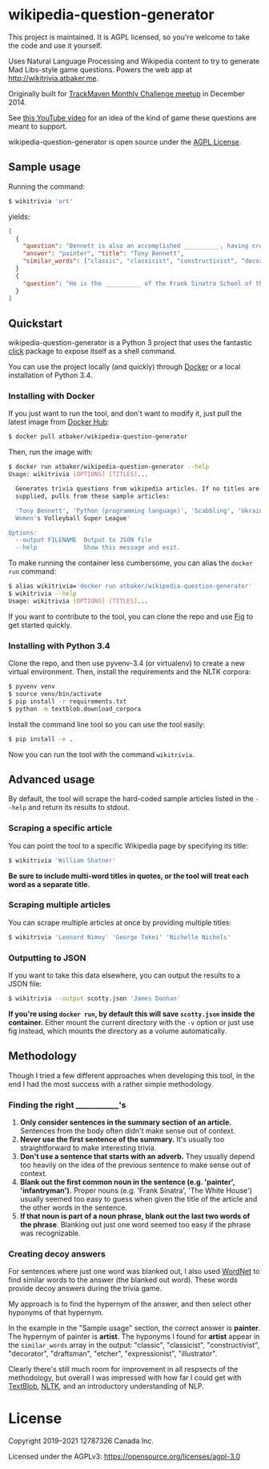 wikipedia-question-generator
============================

This project is maintained. It is AGPL licensed, so you're welcome to take the code and use it yourself.

Uses Natural Language Processing and Wikipedia content to try to generate Mad Libs-style game questions. Powers the web app at http://wikitrivia.atbaker.me.

Originally built for [TrackMaven Monthly Challenge meetup](http://www.meetup.com/TrackMaven-Monthly-Challenge/events/218683569/) in December 2014.

See [this YouTube video](https://www.youtube.com/watch?v=UJR1BYjtI7c&feature=youtu.be&t=1m46s) for an idea of the kind of game these questions are meant to support.

wikipedia-question-generator is open source under the [AGPL License](LICENSE).

Sample usage
------------

Running the command:

```bash
$ wikitrivia 'art'
```

yields:

```json
[
  {
    "question": "Bennett is also an accomplished __________, having created works\u2014under the name Anthony Benedetto\u2014that are on permanent public display in several institutions.",
    "answer": "painter", "title": "Tony Bennett",
    "similar_words": ["classic", "classicist", "constructivist", "decorator", "draftsman", "etcher", "expressionist", "illustrator"]
  }
  {
    "question": "He is the __________ of the Frank Sinatra School of the Arts in ..."
  }
]
```

Quickstart
----------

wikipedia-question-generator is a Python 3 project that uses the fantastic [click](http://click.pocoo.org/3/) package to expose itself as a shell command.

You can use the project locally (and quickly) through [Docker](https://www.docker.com/) or a local installation of Python 3.4.

### Installing with Docker

If you just want to run the tool, and don't want to modify it, just pull the latest image from [Docker Hub](https://registry.hub.docker.com/u/atbaker/wikipedia-question-generator/):

```bash
$ docker pull atbaker/wikipedia-question-generator
```

Then, run the image with:

```bash
$ docker run atbaker/wikipedia-question-generator --help
Usage: wikitrivia [OPTIONS] [TITLES]...

  Generates trivia questions from wikipedia articles. If no titles are
  supplied, pulls from these sample articles:

  'Tony Bennett', 'Python (programming language)', 'Scabbling', 'Ukrainian
  Women's Volleyball Super League'

Options:
  --output FILENAME  Output to JSON file
  --help             Show this message and exit.
```

To make running the container less cumbersome, you can alias the `docker run` command:

```bash
$ alias wikitrivia='docker run atbaker/wikipedia-question-generator'
$ wikitrivia --help
Usage: wikitrivia [OPTIONS] [TITLES]...
```

If you want to contribute to the tool, you can clone the repo and use [Fig](http://www.fig.sh/) to get started quickly.

### Installing with Python 3.4

Clone the repo, and then use pyvenv-3.4 (or virtualenv) to create a new virtual environment. Then, install the requirements and the NLTK corpora:

```bash
$ pyvenv venv
$ source venv/bin/activate
$ pip install -r requirements.txt
$ python -m textblob.download_corpora
```

Install the command line tool so you can use the tool easily:

```bash
$ pip install -e .
```

Now you can run the tool with the command `wikitrivia`.

Advanced usage
--------------

By default, the tool will scrape the hard-coded sample articles listed in the `--help` and return its results to stdout.

### Scraping a specific article

You can point the tool to a specific Wikipedia page by specifying its title:

```bash
$ wikitrivia 'William Shatner'
```

**Be sure to include multi-word titles in quotes, or the tool will treat each word as a separate title.**

### Scraping multiple articles

You can scrape multiple articles at once by providing multiple titles:

```bash
$ wikitrivia 'Leonard Nimoy' 'George Takei' 'Nichelle Nichols'
```

### Outputting to JSON

If you want to take this data elsewhere, you can output the results to a JSON file:

```bash
$ wikitrivia --output scotty.json 'James Doohan'
```

**If you're using `docker run`, by default this will save `scotty.json` inside the container.** Either mount the current directory with the `-v` option or just use fig instead, which mounts the directory as a volume automatically.

Methodology
-----------

Though I tried a few different approaches when developing this tool, in the end I had the most success with a rather simple methodology.

### Finding the right ___________'s

1. **Only consider sentences in the summary section of an article.** Sentences from the body often didn't make sense out of context.
1. **Never use the first sentence of the summary.** It's usually too straightforward to make interesting trivia.
1. **Don't use a sentence that starts with an adverb.** They usually depend too heavily on the idea of the previous sentence to make sense out of context.
1. **Blank out the first common noun in the sentence (e.g. 'painter', 'infantryman').** Proper nouns (e.g. 'Frank Sinatra', 'The White House') usually seemed too easy to guess when given the title of the article and the other words in the sentence.
1. **If that noun is part of a noun phrase, blank out the last two words of the phrase**. Blanking out just one word seemed too easy if the phrase was recognizable.

### Creating decoy answers

For sentences where just one word was blanked out, I also used [WordNet](http://wordnet.princeton.edu/) to find similar words to the answer (the blanked out word). These words provide decoy answers during the trivia game.

My approach is to find the hypernym of the answer, and then select other hyponyms of that hypernym.

In the example in the "Sample usage" section, the correct answer is **painter**. The hypernym of painter is **artist**. The hyponyms I found for **artist** appear in the `similar_words` array in the output: "classic", "classicist", "constructivist", "decorator", "draftsman", "etcher", "expressionist", "illustrator".

Clearly there's still much room for improvement in all respsects of the methodology, but overall I was impressed with how far I could get with [TextBlob](http://textblob.readthedocs.org/en/dev/), [NLTK](http://www.nltk.org/), and an introductory understanding of NLP.


# License
Copyright 2019–2021 12787326 Canada Inc.

Licensed under the AGPLv3: https://opensource.org/licenses/agpl-3.0
